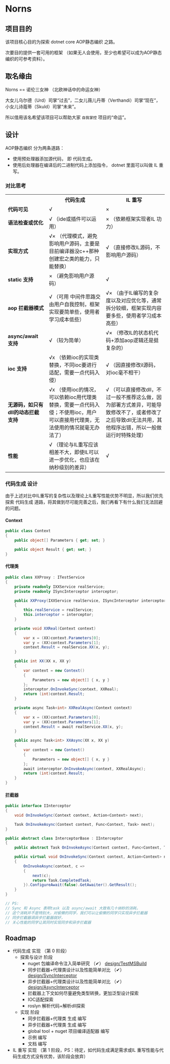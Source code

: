 # Norns

## 项目目的

该项目核心目的为探索 dotnet core AOP静态编织 之路。

次要目的提供一套可用的框架 （如果无人会使用，至少也希望可以成为AOP静态编织的可参考资料）。

## 取名缘由

Norns == 诺伦三女神 （北欧神话中的命运女神）

大女儿乌尔德（Urd）司掌“过去”，二女儿薇儿丹蒂（Verthandi）司掌“现在”，小女儿诗蔻蒂（Skuld）司掌“未来”。

所以借用该名希望该项目可以帮助大家 `自我掌控` 项目的“命运”。

## 设计

AOP静态编织 分为两条道路：

* 使用预处理器添加源代码， 即 代码生成。
* 使用后处理器在编译后的二进制代码上添加指令， dotnet 里面可以叫做 IL 重写。

### 对比思考

<table class="tg">
  <tr>
    <th class="tg-0pky"></th>
    <th class="tg-0pky"><b>代码生成</b></th>
    <th class="tg-0pky"><b>IL 重写</b></th>
  </tr>
  <tr>
    <td class="tg-0pky"><b>代码可见</b></td>
    <td class="tg-0pky">√</td>
    <td class="tg-0pky">×</td>
  </tr>
  <tr>
    <td class="tg-0pky"><b>语法检查或优化</b></td>
    <td class="tg-0pky">√ （ide或插件可以运用）</td>
    <td class="tg-0pky">× （依赖框架实现者IL 功力）</td>
  </tr>
  <tr>
    <td class="tg-0pky"><b>实现方式</b></td>
    <td class="tg-0pky">√× （代理模式，避免影响用户源码，主要是目前编译器没c++那种创建宏之类的能力，只能替换）</td>
    <td class="tg-0pky">√ （直接修改IL源码，不影响用户源码）</td>
  </tr>
  <tr>
    <td class="tg-0pky"><b>static 支持</b></td>
    <td class="tg-0pky">×  （避免影响用户源码）</td>
    <td class="tg-0pky">√ </td>
  </tr>
  <tr>
    <td class="tg-0pky"><b>aop 拦截器模式</b></td>
    <td class="tg-0pky">√ （可用 中间件思路交由用户自我控制，框架实现要简单些，使用者学习成本低些）</td>
    <td class="tg-0pky">√× （由于IL编写的复杂度以及对应优化等，通常拆分较细，框架实现内容要多些，使用者学习成本高些）</td>
  </tr>
  <tr>
    <td class="tg-0pky"><b>async/await 支持</b></td>
    <td class="tg-0pky">√ （较为简单）</td>
    <td class="tg-0pky">√× （修改IL的状态机代码+添加aop逻辑还是挺复杂的）</td>
  </tr>
  <tr>
    <td class="tg-0pky"><b>ioc 支持</b></td>
    <td class="tg-0pky">√x （依赖ioc的实现类替换，不同ioc要进行适配，需要一点代码入侵）</td>
    <td class="tg-0pky">√ （因直接修改il源码，对ioc毫不相干）</td>
  </tr>
  <tr>
    <td class="tg-0pky"><b>无源码，如只有dll的动态拦截支持</b></td>
    <td class="tg-0pky">√x （使用ioc的情况，可以依赖ioc用代理类替换，需要一点代码入侵；不使用ioc，用户可以直接用代理类，无法使用的情况就毫无办法了）</td>
    <td class="tg-0pky">√ （可以直接修改dll，不过一般不推荐这么做，因为部署方式差异，可能导致修改不了，或者修改了之后导致dll无法共用，其他程序出错，所以一般做运行时特殊处理）</td>
  </tr>
    <tr>
    <td class="tg-0pky"><b>性能</b></td>
    <td class="tg-0pky">√ （理论与IL重写应该相差不大，即使IL可以进一步优化，也应该在纳秒级别的差异）</td>
    <td class="tg-0pky">√ </td>
  </tr>
</table>

### 代码生成 设计

由于上述对比中IL重写的复杂性以及理论上IL重写性能优势不明显，所以我们优先探索 代码生成 道路，将其做到尽可能完善之后，我们再看下有什么我们无法回避的问题。

#### Context

``` csharp
public class Context
{
    public object[] Parameters { get; set; }

    public object Result { get; set; }
}
```

#### 代理类

``` csharp
public class XXProxy : ITestService
{
    private readonly IXXService realService;
    private readonly ISyncInterceptor interceptor;

    public XXProxy(IXXService realService, ISyncInterceptor interceptor)
    {
        this.realService = realService;
        this.interceptor = interceptor;
    }

    private void XXReal(Context context)
    {
        var x = (XX)context.Parameters[0];
        var y = (XX)context.Parameters[1];
        context.Result = realService.XX(x, y);
    }

    public int XX(XX x, XX y)
    {
        var context = new Context()
        {
            Parameters = new object[] { x, y }
        };
        interceptor.OnInvokeSync(context, XXReal);
        return (int)context.Result;
    }

    private async Task<int> XXRealAsync(Context context)
    {
        var x = (XX)context.Parameters[0];
        var y = (XX)context.Parameters[1];
        context.Result = await realService.XX(x, y);
    }

    public async Task<int> XXAsync(XX x, XX y)
    {
        var context = new Context()
        {
            Parameters = new object[] { x, y }
        };
        await interceptor.OnInvokeAsync(context, XXRealAsync);
        return (int)context.Result;
    }
}
```

#### 拦截器

``` csharp
public interface IInterceptor
{
    void OnInvokeSync(Context context, Action<Context> next);

    Task OnInvokeAsync(Context context, Func<Context, Task> next);
}

public abstract class InterceptorBase : IInterceptor
{
    public abstract Task OnInvokeAsync(Context context, Func<Context, Task> next);

    public virtual void OnInvokeSync(Context context, Action<Context> next)
    {
        OnInvokeAsync(context, c =>
        {
            next(c);
            return Task.CompletedTask;
        }).ConfigureAwait(false).GetAwaiter().GetResult();
    }
}

// PS:
// Sync 和 Async 表明task 以及 async/await 大致有几十纳秒的消耗，
// 这个消耗并不是特别大，对偷懒的同学，我们可以让偷懒的同学只实现异步拦截器
// 同步拦截器调异步拦截器就好，
// 关心性能的同学让其同时实现同步和异步拦截器
```

## Roadmap

- 代码生成 实现 （第 0 阶段） 
    - 探索与设计 阶段
        - nuget 包编译命令注入简单研究 （✔） [design/TestMSBuild](design/TestMSBuild)
        - 同步拦截器+代理类设计以及性能简单对比 （✔）[design/SyncInterceptor](design/SyncInterceptor)
        - 异步拦截器+代理类设计以及性能简单对比 （✔）[design/AsyncInterceptor](design/AsyncInterceptor)
        - 拦截器上下文如何尽量避免类型转换，更加泛型设计探索
        - IOC适配探索
        - roslyn 解析代码+解析dll探索
    - 实现 阶段
        - 同步拦截器+代理类 生成 编写
        - 异步拦截器+代理类 生成 编写
        - global tool + nuget 项目编译适配器 编写
        - 示例 编写
        - 文档 编写
- IL 重写 实现 （第 1 阶段，PS：待定，如代码生成满足需求或IL 重写性能与代码生成方式没有优势，该阶段会放弃） 